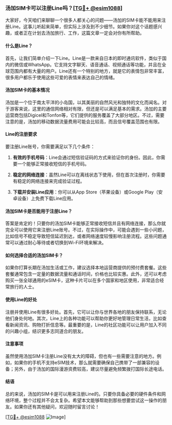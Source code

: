### 汤加SIM卡可以注册Line吗？[[TG💪+ @esim1088](https://t.me/s/esim1088)]

大家好，今天咱们来聊聊一个很多人都关心的问题——汤加的SIM卡能不能用来注册Line。这事儿听起来简单，但实际上涉及到不少细节。如果你对这个话题感兴趣，或者正在计划去汤加旅行、工作，这篇文章一定会对你有所帮助。

#### 什么是Line？

首先，让我们简单介绍一下Line。Line是一款来自日本的即时通讯软件，类似于国内的微信或WhatsApp。它支持文字聊天、语音通话、视频通话等功能，并且在全球范围内都有大量的用户。Line还有一个特别的地方，就是它的表情包非常丰富，很多用户都乐于使用这些可爱的表情来表达自己的情绪。

#### 汤加SIM卡的基本情况

汤加是一个位于南太平洋的小岛国，以其美丽的自然风光和独特的文化而闻名。对于游客来说，这里的通信网络相对有限，但还是可以满足基本的需求。汤加的主要运营商包括Digicel和Tonfon等，它们提供的服务覆盖了大部分地区。不过，需要注意的是，汤加的移动数据流量费用可能会比较高，而且信号覆盖范围也有限。

#### Line的注册要求

要注册Line账号，你需要满足以下几个条件：

1. **有效的手机号码**：Line会通过短信验证码的方式来验证你的身份。因此，你需要一个能够正常接收短信的手机号码。
   
2. **稳定的网络连接**：虽然Line可以在离线状态下使用，但在首次注册时，你需要有稳定的网络连接来完成验证过程。

3. **下载并安装Line应用**：你可以从App Store（苹果设备）或Google Play（安卓设备）上免费下载Line应用。

#### 汤加SIM卡是否能用于注册Line？

答案是肯定的！只要你的汤加SIM卡能够正常接收短信并且有网络连接，那么你就完全可以使用它来注册Line账号。不过，在实际操作中，可能会遇到一些小问题，比如信号不稳定导致短信延迟到达，或者网络速度较慢影响注册流程。这些问题通常可以通过耐心等待或者切换到Wi-Fi环境来解决。

#### 如何选择合适的汤加SIM卡？

如果你打算长期在汤加生活或工作，建议选择本地运营商提供的预付费套餐。这些套餐通常包含一定量的数据流量和通话时间，价格也比较实惠。此外，还可以考虑购买一张全球通用的eSIM卡，这种卡片可以在多个国家和地区使用，非常适合经常旅行的人士。

#### 使用Line的好处

注册并使用Line有很多好处。首先，它可以让你与世界各地的朋友保持联系，无论他们身处何地。其次，Line上的各种功能可以帮助你更好地管理日常生活，比如查看新闻资讯、购物打折信息等。最重要的是，Line的社区功能可以让用户加入不同的兴趣小组，结识更多志同道合的朋友。

#### 注意事项

虽然使用汤加SIM卡注册Line没有太大的障碍，但也有一些需要注意的地方。例如，如果你的手机不支持eSIM技术，那么就需要确保自己携带了一部兼容的设备；另外，由于汤加的国际漫游资费较高，建议尽量避免频繁拨打国际长途电话。

#### 结语

总的来说，汤加的SIM卡是可以用来注册Line的。只要你具备必要的硬件条件和网络环境，整个过程并不会太复杂。希望本文能够帮助到那些想要尝试这一操作的朋友。如果你还有其他疑问，欢迎随时留言讨论！

[[TG💪+ @esim1088](https://t.me/s/esim1088) ![Image](https://i.postimg.cc/4NQfJmqS/Snipaste-2025-05-13-00-14-12.png)]